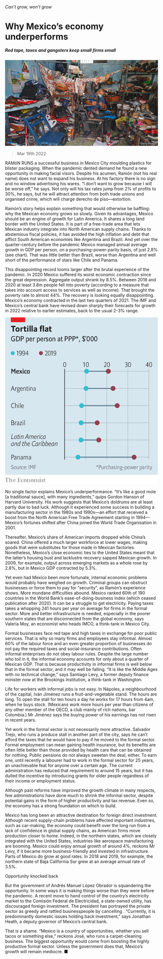 ###### Can’t grow, won’t grow

# Why Mexico’s economy underperforms 

##### Red tape, taxes and gangsters keep small firms small 

![image](images/20220319_AMP001_0.jpg) 

> Mar 19th 2022 

RAMóN RUNS a successful business in Mexico City moulding plastics for blister packaging. When the pandemic dented demand he found a new opportunity in making facial visors. Despite his acumen, Ramón (not his real name) does not want to expand his business. At his factory there is no sign and no window advertising his wares. “I don’t want to grow because I will be worse off,” he says. Not only will his tax rates jump from 2% of profits to 30%, he says, but he will attract attention from both trade unions and organised crime, which will charge derecho de piso—extortion.

Ramón’s story helps explain something that would otherwise be baffling: why the Mexican economy grows so slowly. Given its advantages, Mexico should be an engine of growth for Latin America. It shares a long land border with the United States. It is part of a free-trade area that lets Mexican industry integrate into North American supply chains. Thanks to abstemious fiscal policies, it has avoided the high inflation and debt that afflict South American economies like Argentina and Brazil. And yet over the quarter-century before the pandemic Mexico managed annual average growth in GDP per person, on a purchasing-power-parity basis, of just 2.8% (see chart). That was little better than Brazil, worse than Argentina and well short of the performance of stars like Chile and Panama.


This disappointing record looms larger after the brutal experience of the pandemic. In 2020 Mexico suffered its worst economic contraction since the great depression. Aggregate output shrank by 8.5%. Between 2018 and 2020 at least 3.8m people fell into poverty (according to a measure that takes into account access to services as well as income). That brought the poverty rate to almost 44%. The recovery is looking equally disappointing. Mexico’s economy contracted in the last two quarters of 2021. The IMF and Mexico’s central bank have revised down sharply their forecasts for growth in 2022 relative to earlier estimates, back to the usual 2-3% range.

![image](images/20220319_AMC629.png) 


No single factor explains Mexico’s underperformance. “It’s like a good mole [a traditional sauce], with many ingredients,” quips Gordon Hanson of Harvard University. His work suggests that Mexico’s doldrums are at least partly due to bad luck. Although it experienced some success in building a manufacturing sector in the 1980s and 1990s—an effort that received a boost from the North American Free Trade Agreement starting in 1994—Mexico’s fortunes shifted after China joined the World Trade Organisation in 2001.

Thereafter, Mexico’s share of American imports dropped while China’s soared. China offered a much larger workforce at lower wages, making goods that were substitutes for those made in Mexican factories. Nonetheless, Mexico’s close economic ties to the United States meant that the latter’s housing bust and lacklustre recovery sapped Mexican growth. In 2009, for example, output across emerging markets as a whole rose by 2.8%, but in Mexico GDP contracted by 5.3%.

Yet even had Mexico been more fortunate, internal economic problems would probably have weighed on growth. Criminal groups can obstruct businesses or force them to pay for “security”, as Ramón’s experience shows. More mundane difficulties abound. Mexico ranked 60th of 190 countries in the World Bank’s ease-of-doing-business index (which ceased publication after 2020). It can be a struggle to get electricity. Paying taxes takes a whopping 241 hours per year on average for firms in the formal sector. More and better infrastructure is needed, especially in the poorer southern states that are disconnected from the global economy, says Valeria Moy, an economist who heads IMCO, a think-tank in Mexico City.

Formal businesses face red tape and high taxes in exchange for poor public services. That is why so many firms and employees stay informal. Almost 60% of the labour force and an even greater proportion of businesses do not pay the required taxes and social-insurance contributions. Often informal enterprises do not obey labour rules. Despite the large number who toil in it, the informal economy accounts for only about a quarter of Mexican GDP. That is because productivity in informal firms is well below that in the formal sector, and it may well be falling. “It is like the Middle Ages with no technical change,” says Santiago Levy, a former deputy finance minister now at the Brookings Institution, a think-tank in Washington.

Life for workers with informal jobs is not easy. In Nápoles, a neighbourhood of the capital, Iván Jiménez runs a fruit-and-vegetable stand. The hours are long. To open the stall for ten hours a day he works for 17 hours from 4am, when he buys stock. (Mexicans work more hours per year than citizens of any other member of the OECD, a club mainly of rich nations, bar Colombia.) Mr Jiménez says the buying power of his earnings has not risen in recent years.

Yet work in the formal sector is not necessarily more attractive. Salvador Trejo, who runs a produce stall in another part of the city, says he can’t afford the taxes that he would have to pay if he moved to the formal sector. Formal employment can mean gaining health insurance, but its benefits are often little better than those provided by health care that can be obtained for nothing. Public pensions do not always sweeten the deal, either. To earn one, until recently a labourer had to work in the formal sector for 25 years, an unachievable feat for anyone over a certain age. The current administration has reduced that requirement to around 15 years, but it has dulled the incentive by introducing grants for older people regardless of their income or employment status.

Although past reforms have improved the growth climate in many respects, few administrations have done much to shrink the informal sector, despite potential gains in the form of higher productivity and tax revenue. Even so, the economy has a strong foundation on which to build.

Mexico has long been an attractive destination for foreign direct investment. Although recent supply-chain problems have affected important industries, such as car-making, the economy could benefit over the long run from a lack of confidence in global supply chains, as American firms move production closer to home. Indeed, in the northern states, which are closely integrated with the United States, industries like aerospace manufacturing are booming. Mexico could enjoy annual growth of around 4%, reckons Mr Levy, if it became more business-friendly and invested in infrastructure. Parts of Mexico do grow at good rates. In 2018 and 2019, for example, the northern state of Baja California Sur grew at an average annual rate of 3.5%.

Opportunity knocked back

But the government of Andrés Manuel López Obrador is squandering the opportunity. In some ways it is making things worse than they were before the pandemic. A recent move to hand control of the country’s electricity market to the Comisión Federal de Electricidad, a state-owned utility, has discouraged foreign investment. The president has portrayed the private sector as greedy and rattled businesspeople by cancelling . “Currently, it is predominantly domestic issues holding back investment,” says Jonathan Heath, a deputy governor of Mexico’s central bank.

That is a shame. “Mexico is a country of opportunities, whether you sell tacos or something else,” reckons José, who runs a carpet-cleaning business. The biggest opportunity would come from boosting the highly productive formal sector. Unless the government does that, Mexico’s growth will remain mediocre. ■

